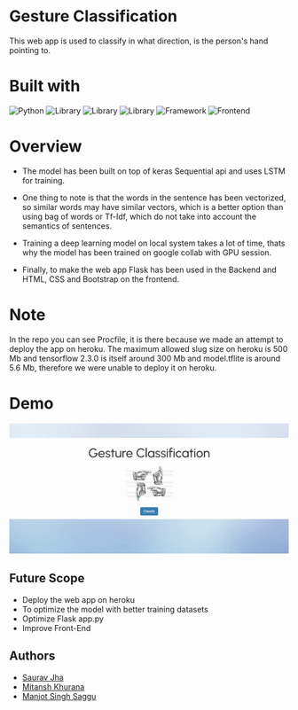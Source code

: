 # Gesture Classification

This web app is used to classify in what direction, is the person's hand pointing to.

# Built with

![Python](https://img.shields.io/badge/Python-3.8-blueviolet)
![Library](https://img.shields.io/badge/Library-keras-red)
![Library](https://img.shields.io/badge/Library-tensorflow-blue)
![Library](https://img.shields.io/badge/Library-tflite-orange)
![Framework](https://img.shields.io/badge/Framework-flask-success)
![Frontend](https://img.shields.io/badge/Frontend-HTML%2FCSS%2FJS-blueviolet)

# Overview

-   The model has been built on top of keras Sequential api and uses LSTM for training.

-   One thing to note is that the words in the sentence has been vectorized, so similar words may have similar vectors, which is a better option than using bag of words or Tf-Idf, which do not take into account the semantics of sentences.

-   Training a deep learning model on local system takes a lot of time, thats why the model has been trained on google collab with GPU session.

-   Finally, to make the web app Flask has been used in the Backend and HTML, CSS and Bootstrap on the frontend.

# Note

In the repo you can see Procfile, it is there because we made an attempt to deploy the app on heroku. The maximum allowed slug size on heroku is 500 Mb and tensorflow 2.3.0 is itself around 300 Mb and model.tflite is around 5.6 Mb, therefore we were unable to deploy it on heroku.

# Demo

![GIF](./gesture_classification.gif)

## Future Scope

-   Deploy the web app on heroku
-   To optimize the model with better training datasets
-   Optimize Flask app.py
-   Improve Front-End

## Authors

-   [Saurav Jha](https://www.linkedin.com/in/saurav-jha-603173136/)
-   [Mitansh Khurana](https://www.linkedin.com/in/mitansh-khurana-808629a0/)
-   [Manjot Singh Saggu](https://www.linkedin.com/in/manjot-singh-622764166/)
